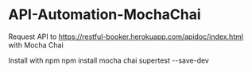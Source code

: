 # API-Automation-MochaChai
Request API to https://restful-booker.herokuapp.com/apidoc/index.html with Mocha Chai

Install with npm
npm install mocha chai supertest --save-dev